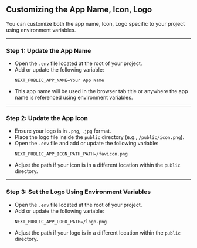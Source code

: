 ## Customizing the App Name, Icon, Logo

You can customize both the app name, Icon, Logo specific to your project using environment variables.

---

### Step 1: Update the App Name

- Open the `.env` file located at the root of your project.
- Add or update the following variable:
  ```env
  NEXT_PUBLIC_APP_NAME=Your App Name
  ```
- This app name will be used in the browser tab title or anywhere the app name is referenced using environment variables.
---

### Step 2: Update the App Icon

- Ensure your logo is in `.png`, `.jpg` format.
- Place the logo file inside the `public` directory (e.g., `/public/icon.png`).
- Open the `.env` file and add or update the following variable:
  ```env
  NEXT_PUBLIC_APP_ICON_PATH_PATH=/favicon.png
  ```
- Adjust the path if your icon is in a different location within the `public` directory.
---

### Step 3: Set the Logo Using Environment Variables
- Open the `.env` file located at the root of your project.
- Add or update the following variable:
  ```env
  NEXT_PUBLIC_APP_LOGO_PATH=/logo.png
  ```
- Adjust the path if your logo is in a different location within the `public` directory.
